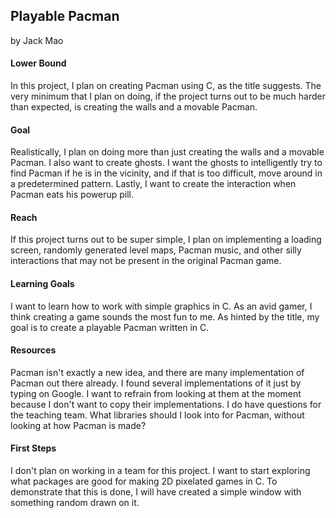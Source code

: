 ##  Playable Pacman
by Jack Mao
#### Lower Bound
In this project, I plan on creating Pacman using C, as the title suggests. The very minimum that I plan on doing, if the project turns out to be much harder than expected, is creating the walls and a movable Pacman.

#### Goal
Realistically, I plan on doing more than just creating the walls and a movable Pacman. I also want to create ghosts. I want the ghosts to intelligently try to find Pacman if he is in the vicinity, and if that is too difficult, move around in a predetermined pattern. Lastly, I want to create the interaction when Pacman eats his powerup pill.

#### Reach
If this project turns out to be super simple, I plan on implementing a loading screen, randomly generated level maps, Pacman music, and other silly interactions that may not be present in the original Pacman game.

#### Learning Goals
I want to learn how to work with simple graphics in C. As an avid gamer, I think creating a game sounds the most fun to me. As hinted by the title, my goal is to create a playable Pacman written in C.

#### Resources
Pacman isn't exactly a new idea, and there are many implementation of Pacman out there already. I found several implementations of it just by typing on Google. I want to refrain from looking at them at the moment because I don't want to copy their implementations. I do have questions for the teaching team. What libraries should I look into for Pacman, without looking at how Pacman is made?

#### First Steps
I don't plan on working in a team for this project. I want to start exploring what packages are good for making 2D pixelated games in C. To demonstrate that this is done, I will have created a simple window with something random drawn on it.
